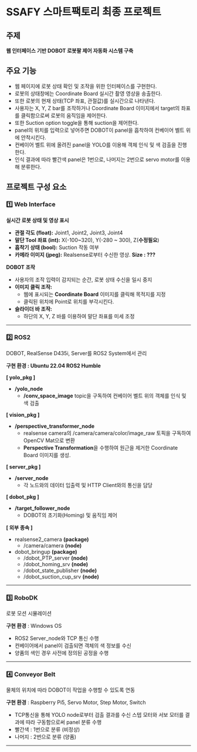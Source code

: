 # SSAFY 스마트팩토리 최종 프로젝트

## 주제  
**웹 인터페이스 기반 DOBOT 로봇팔 제어 자동화 시스템 구축**

## 주요 기능
- 웹 페이지에 로봇 상태 확인 및 조작을 위한 인터페이스를 구현한다.
- 로봇의 상태창에는 Coordinate Board 실시간 촬영 영상을 송출한다.
- 또한 로봇의 현재 상태(TCP 좌표, 관절값)를 실시간으로 나타낸다.
- 사용자는 X, Y, Z bar를 조작하거나 Coordinate Board 이미지에서 target의 좌표를 클릭함으로써 로봇의 움직임을 제어한다.
- 또한 Suction option toggle을 통해 suction을 제어한다.
- panel의 위치를 입력으로 넣어주면 DOBOT이 panel을 흡착하여 컨베이어 벨트 위에 안착시킨다.
- 컨베이어 벨트 위에 올려진 panel을 YOLO를 이용해 객체 인식 및 색 검출을 진행한다. 
- 인식 결과에 따라 빨간색 panel은 1번으로, 나머지는 2번으로 servo motor를 이용해 분류한다.

## 프로젝트 구성 요소

### 1️⃣ Web Interface


**실시간 로봇 상태 및 영상 표시**  
  - **관절 각도 (float):** Joint1, Joint2, Joint3, Joint4  
  - **말단 Tool 좌표 (int):** X(-100~320), Y(-280 ~ 300), Z(**수정필요**)  
  - **흡착기 상태 (bool):** Suction 작동 여부  
  - **카메라 이미지 (jpeg):** Realsense로부터 수신한 영상. **Size : ???**

**DOBOT 조작**
- 사용자의 조작 입력이 감지되는 순간, 로봇 상태 수신을 일시 중지
- **이미지 클릭 조작:**  
  - 웹에 표시되는 **Coordinate Board** 이미지를 클릭해 목적지를 지정
  - 클릭된 위치에 Point로 위치를 부각시킨다.
- **슬라이더 바 조작:**  
  - 하단의 X, Y, Z 바를 이용하여 말단 좌표를 미세 조정 

---

### 2️⃣ ROS2  
DOBOT, RealSense D435i, Server를 ROS2 System에서 관리

**구현 환경 : Ubuntu 22.04 ROS2 Humble**

**[ yolo_pkg ]**
  - **/yolo_node**
    - **/conv_space_image** topic을 구독하여 컨베이어 벨트 위의 객체를 인식 및 색 검출

**[ vision_pkg ]**
  - **/perspective_transformer_node**
    - realsense camera의 /camera/camera/color/image_raw 토픽을 구독하여 OpenCV Mat으로 변환
    - **Perspective Transformation**을 수행하여 원근을 제거한 Coordinate Board 이미지를 생성. 

**[ server_pkg ]**
  - **/server_node**
    - 각 노드와의 데이터 입출력 및 HTTP Client와의 통신을 담당

**[ dobot_pkg ]**
  - **/target_follower_node**
    - DOBOT의 초기화(Homing) 및 움직임 제어

**[ 외부 종속 ]**
- realsense2_camera **(package)**
  - /camera/camera **(node)**
- dobot_bringup **(package)**
  - /dobot_PTP_server **(node)**
  - /dobot_homing_srv **(node)**
  - /dobot_state_publisher **(node)**
  - /dobot_suction_cup_srv **(node)**

---

### 3️⃣ RoboDK
로봇 모션 시뮬레이션

**구현 환경** : Windows OS
- ROS2 Server_node와 TCP 통신 수행
- 컨베이어에서 panel이 검출되면 객체의 색 정보를 수신 
- 양품의 색인 경우 사전에 정의된 공정을 수행


---

### 4️⃣ Conveyor Belt
물체의 위치에 따라 DOBOT이 작업을 수행할 수 있도록 연동

**구현 환경** : Raspberry Pi5, Servo Motor, Step Motor, Switch
- TCP통신을 통해 YOLO node로부터 검출 결과를 수신
스텝 모터와 서보 모터를 결과에 따라 구동함으로써 panel 분류 수행
- 빨간색 : 1번으로 분류 (비정상)
- 나머지 : 2번으로 분류 (양품)

---

